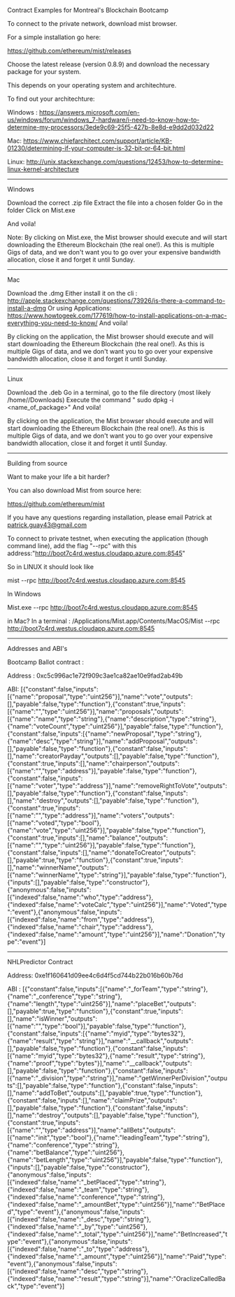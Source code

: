 Contract Examples for Montreal's Blockchain Bootcamp


To connect to the private network, download mist browser.


For a simple installation go here:

https://github.com/ethereum/mist/releases

Choose the latest release (version 0.8.9) and download the necessary package for your system.

This depends on your operating system and architechture.

To find out your architechture:

Windows : https://answers.microsoft.com/en-us/windows/forum/windows_7-hardware/i-need-to-know-how-to-determine-my-processors/3ede9c69-25f5-427b-8e8d-e9dd2d032d22

Mac: https://www.chiefarchitect.com/support/article/KB-01230/determining-if-your-computer-is-32-bit-or-64-bit.html

Linux: http://unix.stackexchange.com/questions/12453/how-to-determine-linux-kernel-architecture


*********************************************************************************************
Windows

Download the correct .zip file
Extract the file into a chosen folder
Go in the folder
Click on Mist.exe

And voila!

Note: By clicking on Mist.exe, the Mist browser should execute and will start downloading the Ethereum Blockchain (the real one!). As this is multiple Gigs of data, and we don't want you to go over your expensive bandwidth allocation, close it and forget it until Sunday.


*********************************************************************************************
Mac

Download the .dmg
Either install it on the cli : http://apple.stackexchange.com/questions/73926/is-there-a-command-to-install-a-dmg
Or using Applications: https://www.howtogeek.com/177619/how-to-install-applications-on-a-mac-everything-you-need-to-know/
And voila!

By clicking on the application, the Mist browser should execute and will start downloading the Ethereum Blockchain (the real one!). As this is multiple Gigs of data, and we don't want you to go over your expensive bandwidth allocation, close it and forget it until Sunday.
*********************************************************************************************
Linux

Download the .deb
Go in a terminal, go to the file directory (most likely /home/<NAMEOFCOMP>/Downloads)
Execute the command " sudo dpkg -i <name_of_package>"
And voila!

By clicking on the application, the Mist browser should execute and will start downloading the Ethereum Blockchain (the real one!). As this is multiple Gigs of data, and we don't want you to go over your expensive bandwidth allocation, close it and forget it until Sunday.
*********************************************************************************************

Building from source

Want to make your life a bit harder?

You can also download Mist from source here:

https://github.com/ethereum/mist


If you have any questions regarding installation, please email Patrick at patrick.guay43@gmail.com


To connect to private testnet, when executing the application (though command line), add the flag "--rpc" with this address:"http://boot7c4rd.westus.cloudapp.azure.com:8545"

So in LINUX it should look like

mist --rpc http://boot7c4rd.westus.cloudapp.azure.com:8545


In Windows

Mist.exe --rpc http://boot7c4rd.westus.cloudapp.azure.com:8545

in Mac?
In a terminal : 
/Applications/Mist.app/Contents/MacOS/Mist --rpc http://boot7c4rd.westus.cloudapp.azure.com:8545



*************************************************************************************************

Addresses and ABI's

Bootcamp Ballot contract :

Address :  0xc5c996ac1e72f909c3ae1ca82ae10e9fad2ab49b

ABI: [{"constant":false,"inputs":[{"name":"proposal","type":"uint256"}],"name":"vote","outputs":[],"payable":false,"type":"function"},{"constant":true,"inputs":[{"name":"","type":"uint256"}],"name":"proposals","outputs":[{"name":"name","type":"string"},{"name":"description","type":"string"},{"name":"voteCount","type":"uint256"}],"payable":false,"type":"function"},{"constant":false,"inputs":[{"name":"newProposal","type":"string"},{"name":"desc","type":"string"}],"name":"addProposal","outputs":[],"payable":false,"type":"function"},{"constant":false,"inputs":[],"name":"creatorPayday","outputs":[],"payable":false,"type":"function"},{"constant":true,"inputs":[],"name":"chairperson","outputs":[{"name":"","type":"address"}],"payable":false,"type":"function"},{"constant":false,"inputs":[{"name":"voter","type":"address"}],"name":"removeRightToVote","outputs":[],"payable":false,"type":"function"},{"constant":false,"inputs":[],"name":"destroy","outputs":[],"payable":false,"type":"function"},{"constant":true,"inputs":[{"name":"","type":"address"}],"name":"voters","outputs":[{"name":"voted","type":"bool"},{"name":"vote","type":"uint256"}],"payable":false,"type":"function"},{"constant":true,"inputs":[],"name":"balance","outputs":[{"name":"","type":"uint256"}],"payable":false,"type":"function"},{"constant":false,"inputs":[],"name":"donateToCreator","outputs":[],"payable":true,"type":"function"},{"constant":true,"inputs":[],"name":"winnerName","outputs":[{"name":"winnerName","type":"string"}],"payable":false,"type":"function"},{"inputs":[],"payable":false,"type":"constructor"},{"anonymous":false,"inputs":[{"indexed":false,"name":"who","type":"address"},{"indexed":false,"name":"voteCalc","type":"uint256"}],"name":"Voted","type":"event"},{"anonymous":false,"inputs":[{"indexed":false,"name":"from","type":"address"},{"indexed":false,"name":"chair","type":"address"},{"indexed":false,"name":"amount","type":"uint256"}],"name":"Donation","type":"event"}]


----------------------------------------------------------------------------------------------------

NHLPredictor Contract

Address: 0xe1f160641d09ee4c6d4f5cd744b22b016b60b76d

ABI : [{"constant":false,"inputs":[{"name":"_forTeam","type":"string"},{"name":"_conference","type":"string"},{"name":"length","type":"uint256"}],"name":"placeBet","outputs":[],"payable":true,"type":"function"},{"constant":true,"inputs":[],"name":"isWinner","outputs":[{"name":"","type":"bool"}],"payable":false,"type":"function"},{"constant":false,"inputs":[{"name":"myid","type":"bytes32"},{"name":"result","type":"string"}],"name":"__callback","outputs":[],"payable":false,"type":"function"},{"constant":false,"inputs":[{"name":"myid","type":"bytes32"},{"name":"result","type":"string"},{"name":"proof","type":"bytes"}],"name":"__callback","outputs":[],"payable":false,"type":"function"},{"constant":false,"inputs":[{"name":"_division","type":"string"}],"name":"getWinnerPerDivision","outputs":[],"payable":false,"type":"function"},{"constant":false,"inputs":[],"name":"addToBet","outputs":[],"payable":true,"type":"function"},{"constant":false,"inputs":[],"name":"claimPrize","outputs":[],"payable":false,"type":"function"},{"constant":false,"inputs":[],"name":"destroy","outputs":[],"payable":false,"type":"function"},{"constant":true,"inputs":[{"name":"","type":"address"}],"name":"allBets","outputs":[{"name":"init","type":"bool"},{"name":"leadingTeam","type":"string"},{"name":"conference","type":"string"},{"name":"betBalance","type":"uint256"},{"name":"betLength","type":"uint256"}],"payable":false,"type":"function"},{"inputs":[],"payable":false,"type":"constructor"},{"anonymous":false,"inputs":[{"indexed":false,"name":"_betPlaced","type":"string"},{"indexed":false,"name":"_team","type":"string"},{"indexed":false,"name":"conference","type":"string"},{"indexed":false,"name":"_amountBet","type":"uint256"}],"name":"BetPlaced","type":"event"},{"anonymous":false,"inputs":[{"indexed":false,"name":"_desc","type":"string"},{"indexed":false,"name":"_by","type":"uint256"},{"indexed":false,"name":"_total","type":"uint256"}],"name":"BetIncreased","type":"event"},{"anonymous":false,"inputs":[{"indexed":false,"name":"_to","type":"address"},{"indexed":false,"name":"_amount","type":"uint256"}],"name":"Paid","type":"event"},{"anonymous":false,"inputs":[{"indexed":false,"name":"desc","type":"string"},{"indexed":false,"name":"result","type":"string"}],"name":"OraclizeCalledBack","type":"event"}]
